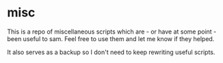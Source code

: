 misc
====

This is a repo of miscellaneous scripts which are - or have at some point - been useful to sam. Feel free to use them and let me know if they helped.

It also serves as a backup so I don't need to keep rewriting useful scripts.
